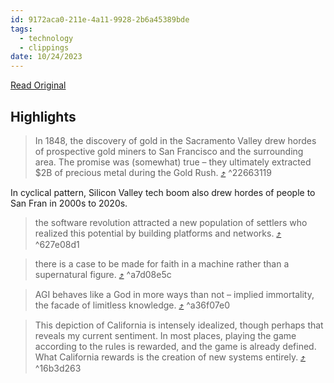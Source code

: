 ```yaml
---
id: 9172aca0-211e-4a11-9928-2b6a45389bde
tags:
  - technology
  - clippings
date: 10/24/2023
---
```


[Read Original](https://www.gracekasten.xyz/a-modern-eden)

## Highlights

> In 1848, the discovery of gold in the Sacramento Valley drew hordes of prospective gold miners to San Francisco and the surrounding area. The promise was (somewhat) true – they ultimately extracted $2B of precious metal during the Gold Rush. [⤴️](https://omnivore.app/me/a-modern-eden-18b619a61a4#22663119-6890-49fa-a42a-b2e740f67c5b)  ^22663119

In cyclical pattern, Silicon Valley tech boom also drew hordes of people to San Fran in 2000s to 2020s.

> the software revolution attracted a new population of settlers who realized this potential by building platforms and networks. [⤴️](https://omnivore.app/me/a-modern-eden-18b619a61a4#627e08d1-faab-4612-b148-b9ae2c686e7e)  ^627e08d1

> there is a case to be made for faith in a machine rather than a supernatural figure. [⤴️](https://omnivore.app/me/a-modern-eden-18b619a61a4#a7d08e5c-76aa-4d6a-afd7-d33a39e49c6f)  ^a7d08e5c

> AGI behaves like a God in more ways than not – implied immortality, the facade of limitless knowledge. [⤴️](https://omnivore.app/me/a-modern-eden-18b619a61a4#a36f07e0-dca5-40ad-b0a0-45542da0d8e0)  ^a36f07e0

> This depiction of California is intensely idealized, though perhaps that reveals my current sentiment. In most places, playing the game according to the rules is rewarded, and the game is already defined. What California rewards is the creation of new systems entirely. [⤴️](https://omnivore.app/me/a-modern-eden-18b619a61a4#16b3d263-239f-4b58-b86f-75e9467d5842)  ^16b3d263

